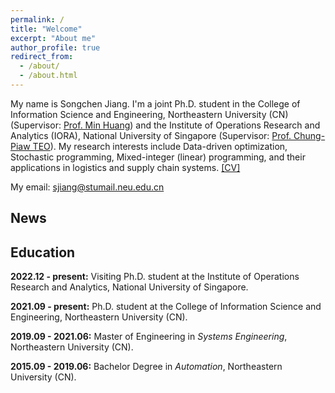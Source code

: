 ```yaml
---
permalink: /
title: "Welcome"
excerpt: "About me"
author_profile: true
redirect_from: 
  - /about/
  - /about.html
---
```


My name is Songchen Jiang. I'm a joint Ph.D. student in the College of Information Science and Engineering, Northeastern University (CN) (Supervisor: [Prof. Min Huang](http://www.ise.neu.edu.cn/2019/0109/c5989a8236/page.htm)) and the Institute of Operations Research and Analytics (IORA), National University of Singapore (Supervisor: [Prof. Chung-Piaw TEO](https://iora.nus.edu.sg/people-p/teo-chung-piaw/)). My research interests include Data-driven optimization, Stochastic programming, Mixed-integer (linear) programming, and their applications in logistics and supply chain systems. [[CV]](/files/CV.pdf)

My email: [sjiang@stumail.neu.edu.cn](mailto:sjiang@stumail.neu.edu.cn)

News
-----

Education
-----

**2022.12 - present:** Visiting Ph.D. student at the Institute of Operations Research and Analytics, National University of Singapore.

**2021.09 - present:** Ph.D. student at the College of Information Science and Engineering, Northeastern University (CN).

**2019.09 - 2021.06:** Master of Engineering in _Systems Engineering_, Northeastern University (CN).

**2015.09 - 2019.06:** Bachelor Degree in _Automation_, Northeastern University (CN).
